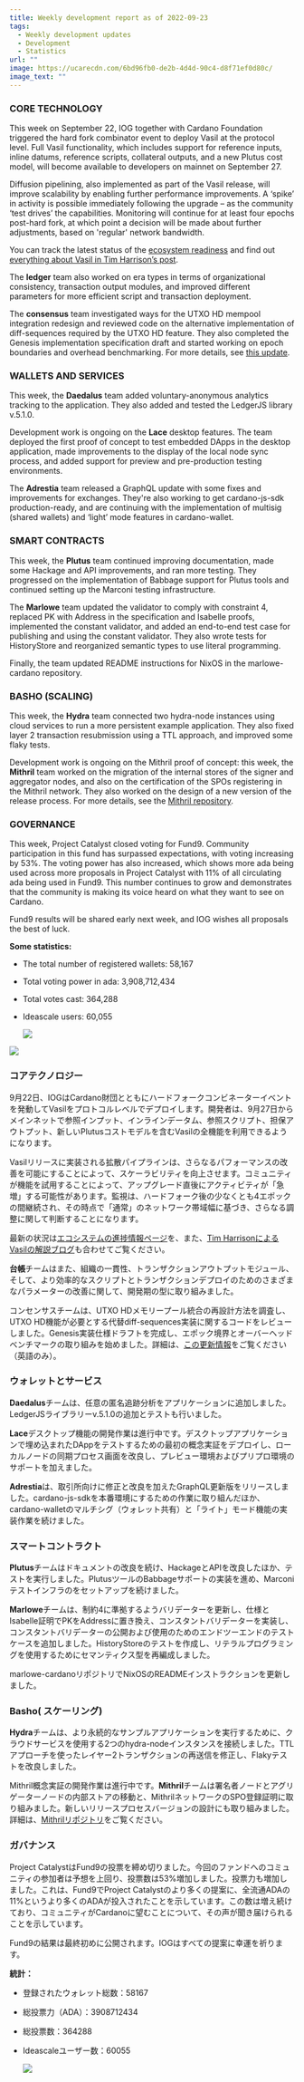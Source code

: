 ```yaml
---
title: Weekly development report as of 2022-09-23
tags:
  - Weekly development updates
  - Development
  - Statistics
url: ""
image: https://ucarecdn.com/6bd96fb0-de2b-4d4d-90c4-d8f71ef0d80c/
image_text: ""
---
```


### CORE TECHNOLOGY

This week on September 22, IOG together with Cardano Foundation triggered the hard fork combinator event to deploy Vasil at the protocol level. Full Vasil functionality, which includes support for reference inputs, inline datums, reference scripts, collateral outputs, and a new Plutus cost model, will become available to developers on mainnet on September 27. 

Diffusion pipelining, also implemented as part of the Vasil release, will improve scalability by enabling further performance improvements. A ‘spike’ in activity is possible immediately following the upgrade – as the community ‘test drives’ the capabilities. Monitoring will continue for at least four epochs post-hard fork, at which point a decision will be made about further adjustments, based on 'regular' network bandwidth.

You can track the latest status of the [ecosystem readiness](https://iohk.zendesk.com/hc/en-us/articles/7981157534105-Third-party-readiness-for-Vasil-upgrade) and find out [everything about Vasil in Tim Harrison’s post](https://www.essentialcardano.io/article/cardanos-approaching-vasil-upgrade-what-to-expect).

The **ledger** team also worked on era types in terms of organizational consistency, transaction output modules, and improved different parameters for more efficient script and transaction deployment.

The **consensus** team investigated ways for the UTXO HD mempool integration redesign and reviewed code on the alternative implementation of diff-sequences required by the UTXO HD feature. They also completed the Genesis implementation specification draft and started working on epoch boundaries and overhead benchmarking. For more details, see [this update](https://input-output-hk.github.io/cardano-updates/posts/2022-09-20-consensus.html).

### WALLETS AND SERVICES 

This week, the **Daedalus** team added voluntary-anonymous analytics tracking to the application. They also added and tested the LedgerJS library v.5.1.0.

Development work is ongoing on the **Lace** desktop features. The team deployed the first proof of concept to test embedded DApps in the desktop application, made improvements to the display of the local node sync process, and added support for preview and pre-production testing environments. 

The **Adrestia** team released a GraphQL update with some fixes and improvements for exchanges. They're also working to get cardano-js-sdk production-ready, and are continuing with the implementation of multisig (shared wallets) and ‘light’ mode features in cardano-wallet.

### SMART CONTRACTS

This week, the **Plutus** team continued improving documentation, made some Hackage and API improvements, and ran more testing. They progressed on the implementation of Babbage support for Plutus tools and continued setting up the Marconi testing infrastructure. 

The **Marlowe** team updated the validator to comply with constraint 4, replaced PK with Address in the specification and Isabelle proofs, implemented the constant validator, and added an end-to-end test case for publishing and using the constant validator. They also wrote tests for HistoryStore and reorganized semantic types to use literal programming. 

Finally, the team updated README instructions for NixOS in the marlowe-cardano repository. 

### BASHO (SCALING)

This week, the **Hydra** team connected two hydra-node instances using cloud services to run a more persistent example application. They also fixed layer 2 transaction resubmission using a TTL approach, and improved some flaky tests.

Development work is ongoing on the Mithril proof of concept: this week, the **Mithril** team worked on the migration of the internal stores of the signer and aggregator nodes, and also on the certification of the SPOs registering in the Mithril network. They also worked on the design of a new version of the release process. For more details, see the [Mithril repository](https://github.com/input-output-hk/mithril#readme).

### GOVERNANCE

This week, Project Catalyst closed voting for Fund9. Community participation in this fund has surpassed expectations, with voting increasing by 53%. The voting power has also increased, which shows more ada being used across more proposals in Project Catalyst with 11% of all circulating ada being used in Fund9. This number continues to grow and demonstrates that the community is making its voice heard on what they want to see on Cardano.

Fund9 results will be shared early next week, and IOG wishes all proposals the best of luck. 

  
**Some statistics:**

*   The total number of registered wallets: 58,167
    
*   Total voting power in ada: 3,908,712,434
    
*   Total votes cast: 364,288
    
*   Ideascale users: 60,055  
      
    ![](https://lh3.googleusercontent.com/NLCwtflvnnlOxZJJ7ROA038se_fvdbh9KzBnCS_UA22cZPdxbX3fJpBSCI7u1V1ViiNaQmhaFC2h5qQCHjWjfpxuIfXFhKIOon93WlzfrHAfELCnjhBEThsOTV-adrFlD4ZqwX8PzRbYhR9MitrOzhDwFWdTqdrPQBvvJinKar24YHzT9FCuYTcYTA)  
    

![](https://lh4.googleusercontent.com/OazaRWKc-AJW52aZGDFua3LGxEWyh9tLmN9yMOvHTz_VXU5wX2Zvq9Fs2Cl5h9RzJa3_DWNNePz3Cu4N4KRTMvgtQ7AX-R9yteG-MXmBv9LYMUN9w2nYs5REb9REgWsQlWjXmN6th01pCDl1tAf2ZISYbjvFOQt3CKvEcC2VGjoliF8WuMTogPCyAw_2)

### コアテクノロジー

9月22日、IOGはCardano財団とともにハードフォークコンビネーターイベントを発動してVasilをプロトコルレベルでデプロイします。開発者は、9月27日からメインネットで参照インプット、インラインデータム、参照スクリプト、担保アウトプット、新しいPlutusコストモデルを含むVasilの全機能を利用できるようになります。 

Vasilリリースに実装される拡散パイプラインは、さらなるパフォーマンスの改善を可能にすることによって、スケーラビリティを向上させます。コミュニティが機能を試用することによって、アップグレード直後にアクティビティが「急増」する可能性があります。監視は、ハードフォーク後の少なくとも4エポックの間継続され、その時点で「通常」のネットワーク帯域幅に基づき、さらなる調整に関して判断することになります。

最新の状況は[エコシステムの進捗情報ページ](https://iohk.zendesk.com/hc/en-us/articles/7981157534105-Third-party-readiness-for-Vasil-upgrade)を、また、[Tim HarrisonによるVasilの解説ブログ](https://iohk.io/jp/blog/posts/2022/07/04/cardano-s-approaching-vasil-upgrade-what-to-expect/)も合わせてご覧ください。

**台帳**チームはまた、組織の一貫性、トランザクションアウトプットモジュール、そして、より効率的なスクリプトとトランザクションデプロイのためのさまざまなパラメーターの改善に関して、開発期の型に取り組みました。

コンセンサスチームは、UTXO HDメモリープール統合の再設計方法を調査し、UTXO HD機能が必要とする代替diff-sequences実装に関するコードをレビューしました。Genesis実装仕様ドラフトを完成し、エポック境界とオーバーヘッドベンチマークの取り組みを始めました。詳細は、[この更新情報](https://input-output-hk.github.io/cardano-updates/posts/2022-09-20-consensus.html)をご覧ください（英語のみ）。

### ウォレットとサービス 

**Daedalus**チームは、任意の匿名追跡分析をアプリケーションに追加しました。LedgerJSライブラリーv.5.1.0の追加とテストも行いました。

**Lace**デスクトップ機能の開発作業は進行中です。デスクトップアプリケーションで埋め込まれたDAppをテストするための最初の概念実証をデプロイし、ローカルノードの同期プロセス画面を改良し、プレビュー環境およびプリプロ環境のサポートを加えました。 

**Adrestia**は、取引所向けに修正と改良を加えたGraphQL更新版をリリースしました。cardano-js-sdkを本番環境にするための作業に取り組んだほか、cardano-walletのマルチシグ（ウォレット共有）と「ライト」モード機能の実装作業を続けました。

### スマートコントラクト

**Plutus**チームはドキュメントの改良を続け、HackageとAPIを改良したほか、テストを実行しました。PlutusツールのBabbageサポートの実装を進め、Marconiテストインフラのをセットアップを続けました。 

**Marlowe**チームは、制約4に準拠するようバリデーターを更新し、仕様とIsabelle証明でPKをAddressに置き換え、コンスタントバリデーターを実装し、コンスタントバリデーターの公開および使用のためのエンドツーエンドのテストケースを追加しました。HistoryStoreのテストを作成し、リテラルプログラミングを使用するためにセマンティクス型を再編成しました。 

marlowe-cardanoリポジトリでNixOSのREADMEインストラクションを更新しました。 

### Basho( スケーリング)

**Hydra**チームは、より永続的なサンプルアプリケーションを実行するために、クラウドサービスを使用する2つのhydra-nodeインスタンスを接続しました。TTLアプローチを使ったレイヤー2トランザクションの再送信を修正し、Flakyテストを改良しました。

Mithril概念実証の開発作業は進行中です。**Mithril**チームは署名者ノードとアグリゲーターノードの内部ストアの移動と、MithrilネットワークのSPO登録証明に取り組みました。新しいリリースプロセスバージョンの設計にも取り組みました。詳細は、[Mithrilリポジトリ](https://github.com/input-output-hk/mithril%23readme)をご覧ください。

### ガバナンス

Project CatalystはFund9の投票を締め切りました。今回のファンドへのコミュニティの参加者は予想を上回り、投票数は53%増加しました。投票力も増加しました。これは、Fund9でProject Catalystのより多くの提案に、全流通ADAの11%というより多くのADAが投入されたことを示しています。この数は増え続けており、コミュニティがCardanoに望むことについて、その声が聞き届けられることを示しています。

Fund9の結果は最終初めに公開されます。IOGはすべての提案に幸運を祈ります。 

  
**統計：**

*   登録されたウォレット総数：58167
    
*   総投票力（ADA）：3908712434
    
*   総投票数：364288
    
*   Ideascaleユーザー数：60055  
      
    ![](https://lh6.googleusercontent.com/hcn3SgX9_6mouBHSp2rYN4jCZRFxaS73QfnrKfPzrcUwlpKDNNvLpYtfls0ohyPbskL8gyRW7c4Bg1gwbxdzngYHxxYLxytLzgvFtOE0qnZiUSRmPOukGbc6szGr8jU5PAzF8DdR-Rtm8oa6WdrTV5wlzvXDr9pHXnEpNSNaqj2zsoJ3yTswhUsezX1w)
